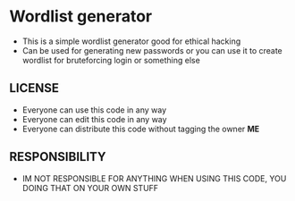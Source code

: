 # Wordlist generator
- This is a simple wordlist generator good for ethical hacking
- Can be used for generating new passwords or you can use it to create wordlist for bruteforcing login or something else

## LICENSE
- Everyone can use this code in any way
- Everyone can edit this code in any way
- Everyone can distribute this code without tagging the owner **ME**

## RESPONSIBILITY
- IM NOT RESPONSIBLE FOR ANYTHING WHEN USING THIS CODE, YOU DOING THAT ON YOUR OWN STUFF
